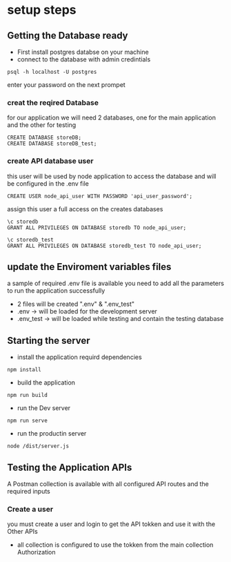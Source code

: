 # setup steps

## Getting the Database ready
- First install postgres databse on your machine
- connect to the database with admin credintials 
``` 
psql -h localhost -U postgres
```
enter your password on the next prompet

### creat the reqired Database
for our application we will need 2 databases, one for the main application and the other for testing
```
CREATE DATABASE storeDB;
CREATE DATABASE storeDB_test;
```
### create API database user
this user will be used by node application to access the database and will be configured in the .env file
```
CREATE USER node_api_user WITH PASSWORD 'api_user_password';
```
assign this user a full access on the creates databases
```
\c storedb
GRANT ALL PRIVILEGES ON DATABASE storedb TO node_api_user;

\c storedb_test
GRANT ALL PRIVILEGES ON DATABASE storedb_test TO node_api_user;
```

## update the Enviroment variables files
a sample of required .env file is available you need to add all the parameters to run the application successfully 
- 2 files will be created ".env" & ".env_test"
- .env      -> will be loaded for the development server
- .env_test -> will be loaded while testing and contain the testing database

## Starting the server

- install the application requird dependencies
```
npm install
```

- build the application 
```
npm run build
```
- run the Dev server
```
npm run serve
```
- run the productin server
```
node /dist/server.js
```

## Testing the Application APIs
A Postman collection is available with all configured API routes and the required inputs

### Create a user
you must create a user and login to get the API tokken and use it with the Other APIs

- all collection is configured to use the tokken from the main collection Authorization